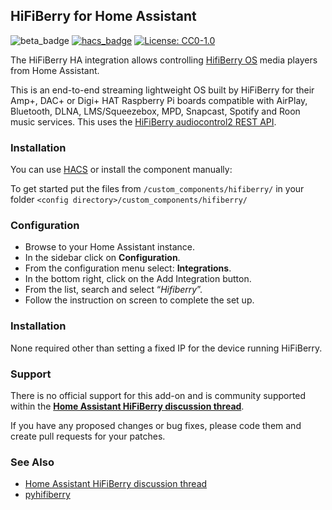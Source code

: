 ## HiFiBerry for Home Assistant

![beta_badge](https://img.shields.io/badge/maturity-Beta-yellow.png)
[![hacs_badge](https://img.shields.io/badge/HACS-Default-orange.svg)](https://github.com/custom-components/hacs)
[![License: CC0-1.0](https://licensebuttons.net/l/zero/1.0/80x15.png)](http://creativecommons.org/publicdomain/zero/1.0/)

The HiFiBerry HA integration allows controlling [HifiBerry OS](https://www.hifiberry.com/hifiberryos/) media players from Home Assistant.

This is an end-to-end streaming lightweight OS built by HiFiBerry for their Amp+, DAC+ or Digi+ HAT Raspberry Pi boards compatible with AirPlay, Bluetooth, DLNA, LMS/Squeezebox, MPD, Snapcast, Spotify and Roon music services. This uses the [HiFiBerry audiocontrol2 REST API](https://github.com/hifiberry/audiocontrol2/blob/master/doc/api.md).

### Installation

You can use [HACS](https://hacs.xyz/) or install the component manually:

To get started put the files from `/custom_components/hifiberry/` in your folder `<config directory>/custom_components/hifiberry/`

### Configuration

- Browse to your Home Assistant instance.
- In the sidebar click on  **Configuration**.
- From the configuration menu select:  **Integrations**.
- In the bottom right, click on the  Add Integration button.
- From the list, search and select “_Hifiberry_”.
- Follow the instruction on screen to complete the set up.

### Installation

None required other than setting a fixed IP for the device running HiFiBerry.

### Support

There is no official support for this add-on and is community supported within the **[Home Assistant HiFiBerry discussion thread](https://community.home-assistant.io/t/hifiberry-os-media-player-integration/163567)**.

If you have any proposed changes or bug fixes, please code them and create pull requests for your patches.

### See Also

* [Home Assistant HiFiBerry discussion thread](https://community.home-assistant.io/t/hifiberry-os-media-player-integration/163567)
* [pyhifiberry](https://github.com/dgomes/pyhifiberry)
